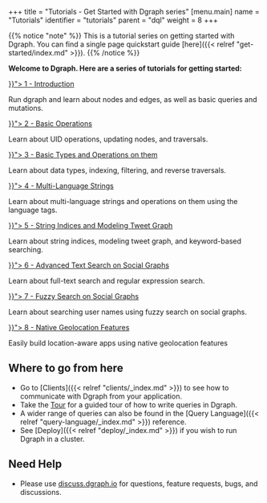 +++
title = "Tutorials - Get Started with Dgraph series"
[menu.main]
  name = "Tutorials"
  identifier = "tutorials"
  parent = "dql"
  weight = 8
+++

{{% notice "note" %}}
This is a tutorial series on getting started with Dgraph. You can find a
single page quickstart guide [here]({{< relref "get-started/index.md" >}}).
{{% /notice %}}

**Welcome to Dgraph. Here are a series of tutorials for getting started:**

<section class="toc">
  <div class="container">
    <div class="row row-no-padding">
      <div class="col-12 col-sm-12">
        <div class="section-item">
          <div class="section-name">
            <a href="{{< relref "tutorial-1/index.md">}}">
              1 - Introduction
            </a>
          </div>
          <p class="section-desc">
            Run dgraph and learn about nodes and edges, as well as basic queries and mutations.
          </p>
        </div>
      </div>
      <div class="col-12 col-sm-12">
        <div class="section-item">
          <div class="section-name">
            <a href="{{< relref "tutorial-2/index.md">}}">
              2 - Basic Operations
            </a>
          </div>
          <p class="section-desc">
            Learn about UID operations, updating nodes, and traversals.
          </p>
        </div>
      </div>
      <div class="col-12 col-sm-12">
        <div class="section-item">
          <div class="section-name">
            <a href="{{< relref "tutorial-3/index.md">}}">
              3 - Basic Types and Operations on them
            </a>
          </div>
          <p class="section-desc">
            Learn about data types, indexing, filtering, and reverse traversals.
          </p>
        </div>
      </div>
      <div class="col-12 col-sm-12">
        <div class="section-item">
          <div class="section-name">
            <a href="{{< relref "tutorial-4/index.md">}}">
              4 - Multi-Language Strings
            </a>
          </div>
          <p class="section-desc">
            Learn about multi-language strings and operations on them using the language tags.
          </p>
        </div>
      </div>
      <div class="col-12 col-sm-12">
        <div class="section-item">
          <div class="section-name">
            <a href="{{< relref "tutorial-5/index.md">}}">
              5 - String Indices and Modeling Tweet Graph
            </a>
          </div>
          <p class="section-desc">
            Learn about string indices, modeling tweet graph, and keyword-based searching.
          </p>
        </div>
      </div>
      <div class="col-12 col-sm-12">
        <div class="section-item">
          <div class="section-name">
            <a href="{{< relref "tutorial-6/index.md">}}">
              6 - Advanced Text Search on Social Graphs
            </a>
          </div>
          <p class="section-desc">
            Learn about full-text search and regular expression search.
          </p>
        </div>
      </div>
      <div class="col-12 col-sm-12">
        <div class="section-item">
          <div class="section-name">
            <a href="{{< relref "tutorial-7/index.md">}}">
              7 - Fuzzy Search on Social Graphs
            </a>
          </div>
          <p class="section-desc">
            Learn about searching user names using fuzzy search on social graphs.
          </p>
        </div>
      </div>
      <div class="col-12 col-sm-12">
        <div class="section-item">
          <div class="section-name">
            <a href="{{< relref "tutorial-8/index.md">}}">
              8 - Native Geolocation Features
            </a>
          </div>
          <p class="section-desc">
            Easily build location-aware apps using native geolocation features
          </p>
        </div>
      </div>
    </div>
  </div>
</section>

## Where to go from here

- Go to [Clients]({{< relref "clients/_index.md" >}}) to see how to communicate
with Dgraph from your application.
- Take the [Tour](https://dgraph.io/tour/) for a guided tour of how to write queries in Dgraph.
- A wider range of queries can also be found in the [Query Language]({{< relref "query-language/_index.md" >}}) reference.
- See [Deploy]({{< relref "deploy/_index.md" >}}) if you wish to run Dgraph
  in a cluster.

## Need Help

* Please use [discuss.dgraph.io](https://discuss.dgraph.io) for questions, feature requests, bugs, and discussions.
